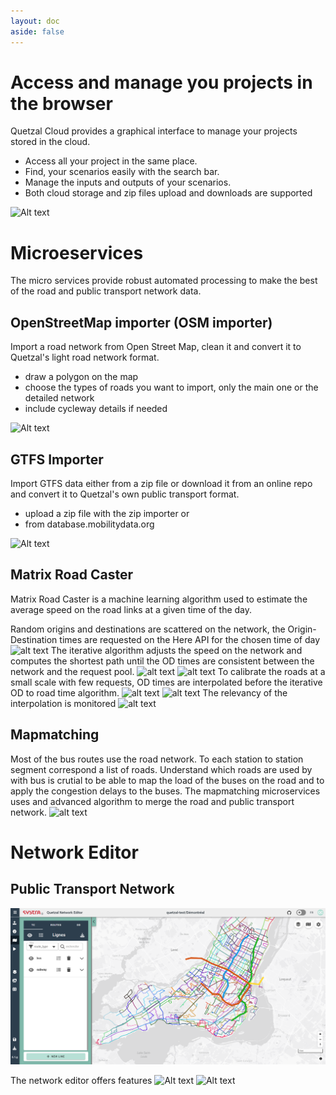 ```yaml
---
layout: doc
aside: false
---
```



# Access and manage you projects in the browser
Quetzal Cloud provides a graphical interface to manage your projects stored in the cloud.
* Access all your project in the same place. 
* Find, your scenarios easily with the search bar. 
* Manage the inputs and outputs of your scenarios.
* Both cloud storage and zip files upload and downloads are supported

![Alt text](/load_project_0.png)

# Microeservices
The micro services provide robust automated processing to make the best of the road and public transport network data.

## OpenStreetMap importer (OSM importer)
Import a road network from Open Street Map, clean it and convert it to Quetzal's light road network format.
* draw a polygon on the map
* choose the types of roads you want to import, only the main one or the detailed network
* include cycleway details if needed

![Alt text](/microservices.png)

## GTFS Importer
Import GTFS data either from a zip file or download it from an online repo and convert it to Quetzal's own public transport format.
* upload a zip file with the zip importer or 
* from database.mobilitydata.org

![Alt text](/gtfs_importer.png)

## Matrix Road Caster

Matrix Road Caster is a machine learning algorithm used to estimate the average speed on the road links at a given time of the day.

Random origins and destinations are scattered on the network, the Origin-Destination times are requested on the Here API for the chosen time of day
![alt text](/1_HERE_zones_centroids.png)
The iterative algorithm adjusts the speed on the network and computes the shortest path until the OD times are consistent between the network and the request pool.
![alt text](/2_HERE_iteration_error.png)  ![alt text](/3_HERE_road_calibration.png) 
To calibrate the roads at a small scale with few requests, OD times are interpolated before the iterative OD to road time algorithm.
![alt text](/4_HERE_OD_prediction_1.png) 
![alt text](/4_HERE_speed_prediction_1.png) 
The relevancy of the interpolation is monitored
![alt text](/5_HERE_model_calibration.png)

## Mapmatching

Most of the bus routes use the road network. To each station to station segment correspond a list of roads. Understand which roads are used by with bus is crutial to be able to map the load of the buses on the road and to apply the congestion delays to the buses. The mapmatching microservices uses and advanced algorithm to merge the road and public transport network.
![alt text](/mapmatching.png)

# Network Editor
## Public Transport Network
![alt text](pt_network_map.png)



The network editor offers features 
![Alt text](/networks_4.png)
![Alt text](/networks_5.png)
